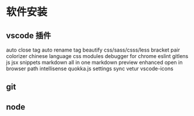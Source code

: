 # 软件安装
## vscode 插件
auto close tag
auto rename tag
beautify css/sass/csss/less
bracket pair colorizer
chinese language
css modules
debugger for chrome
eslint
gitlens
js jsx snippets
markdown all in one
markdown preview enhanced
open in browser
path intellisense
quokka.js
settings sync
vetur
vscode-icons
## git
## node
